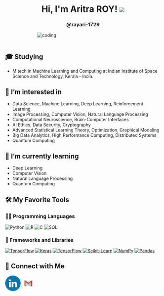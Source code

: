 <h1 align="center">
Hi, I'm Aritra ROY!
  <img src="https://media.giphy.com/media/hvRJCLFzcasrR4ia7z/giphy.gif" width="30"></h1> 
<h3 align="center">@rayari-1729</h3> 
 <img align="right" alt="coding" width="400" src="https://camo.githubusercontent.com/c1dcb74cc1c1835b1d716f5051499a2814c683c806b15f04b0eba492863703e9/68747470733a2f2f63646e2e6472696262626c652e636f6d2f75736572732f3733303730332f73637265656e73686f74732f363538313234332f6176656e746f2e676966">
 <br />
<br />

## 🎓 Studying
  - M.tech in Machine Learning and Computing  at Indian Institute of Space Science and Technology, Kerala - India.

## 👀 I’m interested in
  - Data Science, Machine Learning, Deep Learning, Reinforcement Learning 
  - Image Processing, Computer Vision, Natural Language Processing
  - Computational Neuroscience, Brain-Computer Interfaces
  - AI Ethics, Data Security, Cryptography  
  - Advanced Statistical Learning Theory, Optimization, Graphical Modeling
  - Big Data Analytics, High Performance Computing, Distributed Systems
  - Quantum Computing
 
## 🌱 I’m currently learning 
  - Deep Learning
  - Computer Vision
  - Natural Language Processing
  - Quantum Computing
   

## 🛠️ My Favorite Tools

### 👨‍💻 Programming Languages

<p>
<img alt="Python" src="https://img.shields.io/badge/Python%20-%2314354C.svg?logo=python&logoColor=white">
<img alt="R" src="https://img.shields.io/badge/R%20-%2300599C.svg?logo=R&logoColor=white">
<img alt="C" src="https://img.shields.io/badge/C%20-%232370ED.svg?logo=c&logoColor=white">
<img alt="SQL" src="https://img.shields.io/badge/SQL%20-%23025E8C.svg?logo=amazon-dynamodb&logoColor=white">

### 🧰 Frameworks and Libraries

<p>
    <a href="#"><img alt="TensorFlow" src="https://img.shields.io/badge/PyTorch%20-%23DC143C.svg?logo=PyTorch&logoColor=white"></a>
    <a href="#"><img alt="Keras" src="https://img.shields.io/badge/Keras%20-%23D00000.svg?logo=Keras&logoColor=white"></a>
    <a href="#"><img alt="TensorFlow" src="https://img.shields.io/badge/TensorFlow%20-%23FF6F00.svg?logo=TensorFlow&logoColor=white"></a>
    <a href="#"><img alt="Scikit-Learn" src="https://img.shields.io/badge/scikitlearn%20-%23C2DFFF.svg?logo=scikit-learn&logoColor=blue"></a>
    <a href="#"><img alt="NumPy" src="https://img.shields.io/badge/Numpy%20-%23013243.svg?logo=numpy&logoColor=white"></a>
    <a href="#"><img alt="Pandas" src="https://img.shields.io/badge/Pandas%20-%23150458.svg?logo=pandas&logoColor=white"></a>
</p>

## 🤝 Connect with Me

<a href="https://www.linkedin.com"><img align="left" src="https://raw.githubusercontent.com/RishiDarkDevil/RishiDarkDevil/main/SVG/Color/LinkedIN.svg" alt="Rishi Dey Chowdhury | LinkedIn" width="50px"/></a>
<a href="mailto: @gmail.com"><img align="left" src="https://raw.githubusercontent.com/RishiDarkDevil/RishiDarkDevil/main/SVG/Color/Gmail.svg" alt="Aritra Roy | Gmail" width="50px"/></a>


